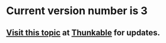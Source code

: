 # Current version number is 3

## [Visit this topic](https://community.thunkable.com/t/distance-tools-extension/7175) at [Thunkable](http:/thunkable.com) for updates.